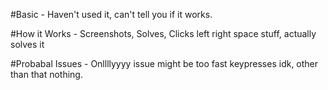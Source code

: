 #Basic - 
Haven't used it, can't tell you if it works.

#How it Works - 
Screenshots,
Solves,
Clicks left right space stuff,
actually solves it

#Probabal Issues - 
Onllllyyyy issue might be too fast keypresses idk, other than that nothing.
